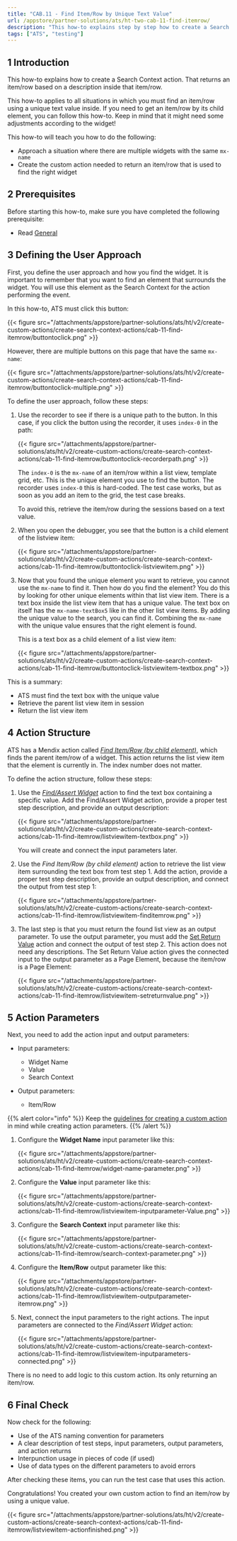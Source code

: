 ```yaml
---
title: "CAB.11 - Find Item/Row by Unique Text Value"
url: /appstore/partner-solutions/ats/ht-two-cab-11-find-itemrow/
description: "This how-to explains step by step how to create a Search Context action for finding an item/row by using a unique text value."
tags: ["ATS", "testing"]
---
```


## 1 Introduction

This how-to explains how to create a Search Context action. That returns an item/row based on a description inside that item/row.

This how-to applies to all situations in which you must find an item/row using a unique text value inside. If you need to get an item/row by its child element, you can follow this how-to. Keep in mind that it might need some adjustments according to the widget!

This how-to will teach you how to do the following:

* Approach a situation where there are multiple widgets with the same `mx-name`
* Create the custom action needed to return an item/row that is used to find the right widget

## 2 Prerequisites

Before starting this how-to, make sure you have completed the following prerequisite:

* Read [General](/appstore/partner-solutions/ats/ht-two-custom-action-general/)

## 3 Defining the User Approach

First, you define the user approach and how you find the widget. It is important to remember that you want to find an element that surrounds the widget. You will use this element as the Search Context for the action performing the event.

In this how-to, ATS must click this button:

{{< figure src="/attachments/appstore/partner-solutions/ats/ht/v2/create-custom-actions/create-search-context-actions/cab-11-find-itemrow/buttontoclick.png" >}}

However, there are multiple buttons on this page that have the same `mx-name`:

{{< figure src="/attachments/appstore/partner-solutions/ats/ht/v2/create-custom-actions/create-search-context-actions/cab-11-find-itemrow/buttontoclick-multiple.png" >}}

To define the user approach, follow these steps:

1. Use the recorder to see if there is a unique path to the button. In this case, if you click the button using the recorder, it uses `index-0` in the path:

    {{< figure src="/attachments/appstore/partner-solutions/ats/ht/v2/create-custom-actions/create-search-context-actions/cab-11-find-itemrow/buttontoclick-recorderpath.png" >}}

    The `index-0` is the `mx-name` of an item/row within a list view, template grid, etc. This is the unique element you use to find the button. The recorder uses `index-0` this is hard-coded. The test case works, but as soon as you add an item to the grid, the test case breaks.

    To avoid this, retrieve the item/row during the sessions based on a text value.

2. When you open the debugger, you see that the button is a child element of the listview item:

    {{< figure src="/attachments/appstore/partner-solutions/ats/ht/v2/create-custom-actions/create-search-context-actions/cab-11-find-itemrow/buttontoclick-listviewitem.png" >}}

3. Now that you found the unique element you want to retrieve, you cannot use the `mx-name` to find it. Then how do you find the element? You do this by looking for other unique elements within that list view item. There is a text box inside the list view item that has a unique value. The text box on itself has the `mx-name-textBox5` like in the other list view items. By adding the unique value to the search, you can find it. Combining the `mx-name` with the unique value ensures that the right element is found.

    This is a text box as a child element of a list view item:

    {{< figure src="/attachments/appstore/partner-solutions/ats/ht/v2/create-custom-actions/create-search-context-actions/cab-11-find-itemrow/buttontoclick-listviewitem-textbox.png" >}}

This is a summary:

* ATS must find the text box with the unique value
* Retrieve the parent list view item in session
* Return the list view item

## 4 Action Structure

ATS has a Mendix action called [*Find Item/Row (by child element)*](/appstore/partner-solutions/ats/rg-one-find-itemrow-by-child/), which finds the parent item/row of a widget. This action returns the list view item that the element is currently in. The index number does not matter.

To define the action structure, follow these steps:

1. Use the [*Find/Assert Widget*](/appstore/partner-solutions/ats/rg-one-findassert-widget/) action to find the text box containing a specific value. Add the Find/Assert Widget action, provide a proper test step description, and provide an output description:

    {{< figure src="/attachments/appstore/partner-solutions/ats/ht/v2/create-custom-actions/create-search-context-actions/cab-11-find-itemrow/listviewitem-textbox.png" >}}

    You will create and connect the input parameters later.

2. Use the *Find Item/Row (by child element)* action to retrieve the list view item surrounding the text box from test step 1. Add the action, provide a proper test step description, provide an output description, and connect the output from test step 1:

    {{< figure src="/attachments/appstore/partner-solutions/ats/ht/v2/create-custom-actions/create-search-context-actions/cab-11-find-itemrow/listviewitem-finditemrow.png" >}}

3. The last step is that you must return the found list view as an output parameter. To use the output parameter, you must add the [Set Return Value](/appstore/partner-solutions/ats/rg-one-set-return-value/) action and connect the output of test step 2. This action does not need any descriptions. The Set Return Value action gives the connected input to the output parameter as a Page Element, because the item/row is a Page Element:

    {{< figure src="/attachments/appstore/partner-solutions/ats/ht/v2/create-custom-actions/create-search-context-actions/cab-11-find-itemrow/listviewitem-setreturnvalue.png" >}}

## 5 Action Parameters

Next, you need to add the action input and output parameters:

* Input parameters:
    * Widget Name
    * Value
    * Search Context

* Output parameters:
    * Item/Row

{{% alert color="info" %}}
Keep the [guidelines for creating a custom action](/appstore/partner-solutions/ats/ht-two-guidelines-custom-action/) in mind while creating action parameters.
{{% /alert %}}

1. Configure the **Widget Name** input parameter like this:

    {{< figure src="/attachments/appstore/partner-solutions/ats/ht/v2/create-custom-actions/create-search-context-actions/cab-11-find-itemrow/widget-name-parameter.png" >}}

2. Configure the **Value** input parameter like this:

    {{< figure src="/attachments/appstore/partner-solutions/ats/ht/v2/create-custom-actions/create-search-context-actions/cab-11-find-itemrow/listviewitem-inputparameter-Value.png" >}}

3. Configure the **Search Context** input parameter like this:

    {{< figure src="/attachments/appstore/partner-solutions/ats/ht/v2/create-custom-actions/create-search-context-actions/cab-11-find-itemrow/search-context-parameter.png" >}}

4. Configure the **Item/Row** output parameter like this:

    {{< figure src="/attachments/appstore/partner-solutions/ats/ht/v2/create-custom-actions/create-search-context-actions/cab-11-find-itemrow/listviewitem-outputparameter-itemrow.png" >}}

5. Next, connect the input parameters to the right actions. The input parameters are connected to the *Find/Assert Widget* action:

    {{< figure src="/attachments/appstore/partner-solutions/ats/ht/v2/create-custom-actions/create-search-context-actions/cab-11-find-itemrow/listviewitem-inputparameters-connected.png" >}}

There is no need to add logic to this custom action. Its only returning an item/row.

## 6 Final Check

Now check for the following:

* Use of the ATS naming convention for parameters
* A clear description of test steps, input parameters, output parameters, and action returns
* Interpunction usage in pieces of code (if used)
* Use of data types on the different parameters to avoid errors

After checking these items, you can run the test case that uses this action.

Congratulations! You created your own custom action to find an item/row by using a unique value.

{{< figure src="/attachments/appstore/partner-solutions/ats/ht/v2/create-custom-actions/create-search-context-actions/cab-11-find-itemrow/listviewitem-actionfinished.png" >}}
